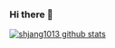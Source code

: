 ### Hi there 👋

[![shjang1013 github stats](https://github-readme-stats.vercel.app/api?username=shjang1013&show_icons=true&theme=vue)](https://github.com/shjang1013/shjang1013)

<!--
**shjang1013/shjang1013** is a ✨ _special_ ✨ repository because its `README.md` (this file) appears on your GitHub profile.

Here are some ideas to get you started:

- 🔭 I’m currently working on ...
- 🌱 I’m currently learning ...
- 👯 I’m looking to collaborate on ...
- 🤔 I’m looking for help with ...
- 💬 Ask me about ...
- 📫 How to reach me: ...
- 😄 Pronouns: ...
- ⚡ Fun fact: ...
-->
